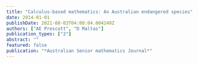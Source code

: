 ```yaml
---
title: "Calculus-based mathematics: An Australian endangered species"
date: 2014-01-01
publishDate: 2021-08-03T04:08:04.004249Z
authors: ["AE Prescott", "D Maltas"]
publication_types: ["2"]
abstract: ""
featured: false
publication: "*Australian Senior mathematics Journal*"
---
```


